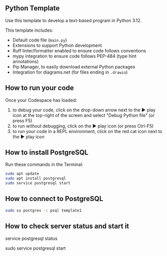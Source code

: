 ## Python Template

Use this template to develop a text-based program in Python 3.12.

This template includes:

- Default code file (`main.py`)
- Extensions to support Python development
- Ruff linter/formatter enabled to ensure code follows conventions
- mypy integration to ensure code follows PEP-484 (type hint annotations)
- Pip Manager, to easily download external Python packages
- Integration for diagrams.net (for files ending in `.drawio`)

## How to run your code

Once your Codespace has loaded:

1. to debug your code, click on the drop-down arrow next to the ▶️ play icon at the top-right of the screen and select "Debug Python file" (or press F5)
2. to run without debugging, click on the ▶️ play icon (or press Ctrl-F5)
3. to run your code in a REPL environment, click on the red cat icon next to the ▶️ play icon

## How to install PostgreSQL

Run these commands in the Terminal:

```bash
sudo apt update
sudo apt install postgresql
sudo service postgresql start
```

## How to connect to PostgreSQL

```bash
sudo su postgres -c psql template1
```

## How to check server status and start it 

service postgresql status

sudo service postgresql start